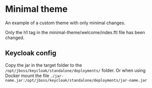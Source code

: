 # Minimal theme

An example of a custom theme with only minimal changes.

Only the h1 tag in the minimal-theme/welcome/index.ftl file has been changed.

## Keycloak config

Copy the jar in the target folder to the `/opt/jboss/keycloak/standalone/deployments/` folder.
Or when using Docker mount the file `./jar-name.jar:/opt/jboss/keycloak/standalone/deployments/jar-name.jar`
